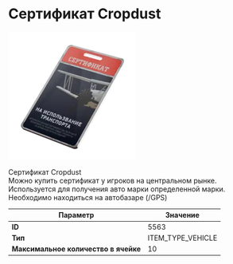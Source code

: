 # Сертификат Cropdust

![Item Image](../img/5563.webp?raw=true)

Сертификат Cropdust<br>Можно купить сертификат у игроков на центральном рынке.<br>Используется для получения авто марки определенной марки.<br>Необходимо находиться на автобазаре (/GPS)


| Параметр | Значение |
|----------|----------|
| **ID** | 5563 |
| **Тип** | ITEM_TYPE_VEHICLE |
| **Максимальное количество в ячейке** | 10 |

